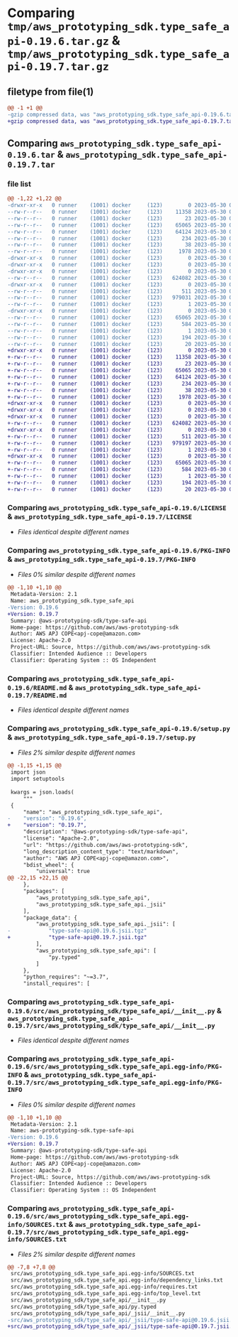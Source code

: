 # Comparing `tmp/aws_prototyping_sdk.type_safe_api-0.19.6.tar.gz` & `tmp/aws_prototyping_sdk.type_safe_api-0.19.7.tar.gz`

## filetype from file(1)

```diff
@@ -1 +1 @@
-gzip compressed data, was "aws_prototyping_sdk.type_safe_api-0.19.6.tar", last modified: Tue May 30 03:52:39 2023, max compression
+gzip compressed data, was "aws_prototyping_sdk.type_safe_api-0.19.7.tar", last modified: Tue May 30 06:40:35 2023, max compression
```

## Comparing `aws_prototyping_sdk.type_safe_api-0.19.6.tar` & `aws_prototyping_sdk.type_safe_api-0.19.7.tar`

### file list

```diff
@@ -1,22 +1,22 @@
-drwxr-xr-x   0 runner    (1001) docker     (123)        0 2023-05-30 03:52:39.519909 aws_prototyping_sdk.type_safe_api-0.19.6/
--rw-r--r--   0 runner    (1001) docker     (123)    11358 2023-05-30 03:52:20.000000 aws_prototyping_sdk.type_safe_api-0.19.6/LICENSE
--rw-r--r--   0 runner    (1001) docker     (123)       23 2023-05-30 03:52:20.000000 aws_prototyping_sdk.type_safe_api-0.19.6/MANIFEST.in
--rw-r--r--   0 runner    (1001) docker     (123)    65065 2023-05-30 03:52:39.519909 aws_prototyping_sdk.type_safe_api-0.19.6/PKG-INFO
--rw-r--r--   0 runner    (1001) docker     (123)    64124 2023-05-30 03:52:20.000000 aws_prototyping_sdk.type_safe_api-0.19.6/README.md
--rw-r--r--   0 runner    (1001) docker     (123)      234 2023-05-30 03:52:20.000000 aws_prototyping_sdk.type_safe_api-0.19.6/pyproject.toml
--rw-r--r--   0 runner    (1001) docker     (123)       38 2023-05-30 03:52:39.519909 aws_prototyping_sdk.type_safe_api-0.19.6/setup.cfg
--rw-r--r--   0 runner    (1001) docker     (123)     1978 2023-05-30 03:52:20.000000 aws_prototyping_sdk.type_safe_api-0.19.6/setup.py
-drwxr-xr-x   0 runner    (1001) docker     (123)        0 2023-05-30 03:52:39.511908 aws_prototyping_sdk.type_safe_api-0.19.6/src/
-drwxr-xr-x   0 runner    (1001) docker     (123)        0 2023-05-30 03:52:39.511908 aws_prototyping_sdk.type_safe_api-0.19.6/src/aws_prototyping_sdk/
-drwxr-xr-x   0 runner    (1001) docker     (123)        0 2023-05-30 03:52:39.519909 aws_prototyping_sdk.type_safe_api-0.19.6/src/aws_prototyping_sdk/type_safe_api/
--rw-r--r--   0 runner    (1001) docker     (123)   624082 2023-05-30 03:52:20.000000 aws_prototyping_sdk.type_safe_api-0.19.6/src/aws_prototyping_sdk/type_safe_api/__init__.py
-drwxr-xr-x   0 runner    (1001) docker     (123)        0 2023-05-30 03:52:39.519909 aws_prototyping_sdk.type_safe_api-0.19.6/src/aws_prototyping_sdk/type_safe_api/_jsii/
--rw-r--r--   0 runner    (1001) docker     (123)      511 2023-05-30 03:52:20.000000 aws_prototyping_sdk.type_safe_api-0.19.6/src/aws_prototyping_sdk/type_safe_api/_jsii/__init__.py
--rw-r--r--   0 runner    (1001) docker     (123)   979031 2023-05-30 03:52:20.000000 aws_prototyping_sdk.type_safe_api-0.19.6/src/aws_prototyping_sdk/type_safe_api/_jsii/type-safe-api@0.19.6.jsii.tgz
--rw-r--r--   0 runner    (1001) docker     (123)        1 2023-05-30 03:52:20.000000 aws_prototyping_sdk.type_safe_api-0.19.6/src/aws_prototyping_sdk/type_safe_api/py.typed
-drwxr-xr-x   0 runner    (1001) docker     (123)        0 2023-05-30 03:52:39.515909 aws_prototyping_sdk.type_safe_api-0.19.6/src/aws_prototyping_sdk.type_safe_api.egg-info/
--rw-r--r--   0 runner    (1001) docker     (123)    65065 2023-05-30 03:52:39.000000 aws_prototyping_sdk.type_safe_api-0.19.6/src/aws_prototyping_sdk.type_safe_api.egg-info/PKG-INFO
--rw-r--r--   0 runner    (1001) docker     (123)      584 2023-05-30 03:52:39.000000 aws_prototyping_sdk.type_safe_api-0.19.6/src/aws_prototyping_sdk.type_safe_api.egg-info/SOURCES.txt
--rw-r--r--   0 runner    (1001) docker     (123)        1 2023-05-30 03:52:39.000000 aws_prototyping_sdk.type_safe_api-0.19.6/src/aws_prototyping_sdk.type_safe_api.egg-info/dependency_links.txt
--rw-r--r--   0 runner    (1001) docker     (123)      194 2023-05-30 03:52:39.000000 aws_prototyping_sdk.type_safe_api-0.19.6/src/aws_prototyping_sdk.type_safe_api.egg-info/requires.txt
--rw-r--r--   0 runner    (1001) docker     (123)       20 2023-05-30 03:52:39.000000 aws_prototyping_sdk.type_safe_api-0.19.6/src/aws_prototyping_sdk.type_safe_api.egg-info/top_level.txt
+drwxr-xr-x   0 runner    (1001) docker     (123)        0 2023-05-30 06:40:35.705304 aws_prototyping_sdk.type_safe_api-0.19.7/
+-rw-r--r--   0 runner    (1001) docker     (123)    11358 2023-05-30 06:40:20.000000 aws_prototyping_sdk.type_safe_api-0.19.7/LICENSE
+-rw-r--r--   0 runner    (1001) docker     (123)       23 2023-05-30 06:40:20.000000 aws_prototyping_sdk.type_safe_api-0.19.7/MANIFEST.in
+-rw-r--r--   0 runner    (1001) docker     (123)    65065 2023-05-30 06:40:35.705304 aws_prototyping_sdk.type_safe_api-0.19.7/PKG-INFO
+-rw-r--r--   0 runner    (1001) docker     (123)    64124 2023-05-30 06:40:20.000000 aws_prototyping_sdk.type_safe_api-0.19.7/README.md
+-rw-r--r--   0 runner    (1001) docker     (123)      234 2023-05-30 06:40:20.000000 aws_prototyping_sdk.type_safe_api-0.19.7/pyproject.toml
+-rw-r--r--   0 runner    (1001) docker     (123)       38 2023-05-30 06:40:35.705304 aws_prototyping_sdk.type_safe_api-0.19.7/setup.cfg
+-rw-r--r--   0 runner    (1001) docker     (123)     1978 2023-05-30 06:40:20.000000 aws_prototyping_sdk.type_safe_api-0.19.7/setup.py
+drwxr-xr-x   0 runner    (1001) docker     (123)        0 2023-05-30 06:40:35.697305 aws_prototyping_sdk.type_safe_api-0.19.7/src/
+drwxr-xr-x   0 runner    (1001) docker     (123)        0 2023-05-30 06:40:35.697305 aws_prototyping_sdk.type_safe_api-0.19.7/src/aws_prototyping_sdk/
+drwxr-xr-x   0 runner    (1001) docker     (123)        0 2023-05-30 06:40:35.705304 aws_prototyping_sdk.type_safe_api-0.19.7/src/aws_prototyping_sdk/type_safe_api/
+-rw-r--r--   0 runner    (1001) docker     (123)   624082 2023-05-30 06:40:20.000000 aws_prototyping_sdk.type_safe_api-0.19.7/src/aws_prototyping_sdk/type_safe_api/__init__.py
+drwxr-xr-x   0 runner    (1001) docker     (123)        0 2023-05-30 06:40:35.705304 aws_prototyping_sdk.type_safe_api-0.19.7/src/aws_prototyping_sdk/type_safe_api/_jsii/
+-rw-r--r--   0 runner    (1001) docker     (123)      511 2023-05-30 06:40:20.000000 aws_prototyping_sdk.type_safe_api-0.19.7/src/aws_prototyping_sdk/type_safe_api/_jsii/__init__.py
+-rw-r--r--   0 runner    (1001) docker     (123)   979197 2023-05-30 06:40:20.000000 aws_prototyping_sdk.type_safe_api-0.19.7/src/aws_prototyping_sdk/type_safe_api/_jsii/type-safe-api@0.19.7.jsii.tgz
+-rw-r--r--   0 runner    (1001) docker     (123)        1 2023-05-30 06:40:20.000000 aws_prototyping_sdk.type_safe_api-0.19.7/src/aws_prototyping_sdk/type_safe_api/py.typed
+drwxr-xr-x   0 runner    (1001) docker     (123)        0 2023-05-30 06:40:35.697305 aws_prototyping_sdk.type_safe_api-0.19.7/src/aws_prototyping_sdk.type_safe_api.egg-info/
+-rw-r--r--   0 runner    (1001) docker     (123)    65065 2023-05-30 06:40:35.000000 aws_prototyping_sdk.type_safe_api-0.19.7/src/aws_prototyping_sdk.type_safe_api.egg-info/PKG-INFO
+-rw-r--r--   0 runner    (1001) docker     (123)      584 2023-05-30 06:40:35.000000 aws_prototyping_sdk.type_safe_api-0.19.7/src/aws_prototyping_sdk.type_safe_api.egg-info/SOURCES.txt
+-rw-r--r--   0 runner    (1001) docker     (123)        1 2023-05-30 06:40:35.000000 aws_prototyping_sdk.type_safe_api-0.19.7/src/aws_prototyping_sdk.type_safe_api.egg-info/dependency_links.txt
+-rw-r--r--   0 runner    (1001) docker     (123)      194 2023-05-30 06:40:35.000000 aws_prototyping_sdk.type_safe_api-0.19.7/src/aws_prototyping_sdk.type_safe_api.egg-info/requires.txt
+-rw-r--r--   0 runner    (1001) docker     (123)       20 2023-05-30 06:40:35.000000 aws_prototyping_sdk.type_safe_api-0.19.7/src/aws_prototyping_sdk.type_safe_api.egg-info/top_level.txt
```

### Comparing `aws_prototyping_sdk.type_safe_api-0.19.6/LICENSE` & `aws_prototyping_sdk.type_safe_api-0.19.7/LICENSE`

 * *Files identical despite different names*

### Comparing `aws_prototyping_sdk.type_safe_api-0.19.6/PKG-INFO` & `aws_prototyping_sdk.type_safe_api-0.19.7/PKG-INFO`

 * *Files 0% similar despite different names*

```diff
@@ -1,10 +1,10 @@
 Metadata-Version: 2.1
 Name: aws_prototyping_sdk.type_safe_api
-Version: 0.19.6
+Version: 0.19.7
 Summary: @aws-prototyping-sdk/type-safe-api
 Home-page: https://github.com/aws/aws-prototyping-sdk
 Author: AWS APJ COPE<apj-cope@amazon.com>
 License: Apache-2.0
 Project-URL: Source, https://github.com/aws/aws-prototyping-sdk
 Classifier: Intended Audience :: Developers
 Classifier: Operating System :: OS Independent
```

### Comparing `aws_prototyping_sdk.type_safe_api-0.19.6/README.md` & `aws_prototyping_sdk.type_safe_api-0.19.7/README.md`

 * *Files identical despite different names*

### Comparing `aws_prototyping_sdk.type_safe_api-0.19.6/setup.py` & `aws_prototyping_sdk.type_safe_api-0.19.7/setup.py`

 * *Files 2% similar despite different names*

```diff
@@ -1,15 +1,15 @@
 import json
 import setuptools
 
 kwargs = json.loads(
     """
 {
     "name": "aws_prototyping_sdk.type_safe_api",
-    "version": "0.19.6",
+    "version": "0.19.7",
     "description": "@aws-prototyping-sdk/type-safe-api",
     "license": "Apache-2.0",
     "url": "https://github.com/aws/aws-prototyping-sdk",
     "long_description_content_type": "text/markdown",
     "author": "AWS APJ COPE<apj-cope@amazon.com>",
     "bdist_wheel": {
         "universal": true
@@ -22,15 +22,15 @@
     },
     "packages": [
         "aws_prototyping_sdk.type_safe_api",
         "aws_prototyping_sdk.type_safe_api._jsii"
     ],
     "package_data": {
         "aws_prototyping_sdk.type_safe_api._jsii": [
-            "type-safe-api@0.19.6.jsii.tgz"
+            "type-safe-api@0.19.7.jsii.tgz"
         ],
         "aws_prototyping_sdk.type_safe_api": [
             "py.typed"
         ]
     },
     "python_requires": "~=3.7",
     "install_requires": [
```

### Comparing `aws_prototyping_sdk.type_safe_api-0.19.6/src/aws_prototyping_sdk/type_safe_api/__init__.py` & `aws_prototyping_sdk.type_safe_api-0.19.7/src/aws_prototyping_sdk/type_safe_api/__init__.py`

 * *Files identical despite different names*

### Comparing `aws_prototyping_sdk.type_safe_api-0.19.6/src/aws_prototyping_sdk.type_safe_api.egg-info/PKG-INFO` & `aws_prototyping_sdk.type_safe_api-0.19.7/src/aws_prototyping_sdk.type_safe_api.egg-info/PKG-INFO`

 * *Files 0% similar despite different names*

```diff
@@ -1,10 +1,10 @@
 Metadata-Version: 2.1
 Name: aws-prototyping-sdk.type-safe-api
-Version: 0.19.6
+Version: 0.19.7
 Summary: @aws-prototyping-sdk/type-safe-api
 Home-page: https://github.com/aws/aws-prototyping-sdk
 Author: AWS APJ COPE<apj-cope@amazon.com>
 License: Apache-2.0
 Project-URL: Source, https://github.com/aws/aws-prototyping-sdk
 Classifier: Intended Audience :: Developers
 Classifier: Operating System :: OS Independent
```

### Comparing `aws_prototyping_sdk.type_safe_api-0.19.6/src/aws_prototyping_sdk.type_safe_api.egg-info/SOURCES.txt` & `aws_prototyping_sdk.type_safe_api-0.19.7/src/aws_prototyping_sdk.type_safe_api.egg-info/SOURCES.txt`

 * *Files 2% similar despite different names*

```diff
@@ -7,8 +7,8 @@
 src/aws_prototyping_sdk.type_safe_api.egg-info/SOURCES.txt
 src/aws_prototyping_sdk.type_safe_api.egg-info/dependency_links.txt
 src/aws_prototyping_sdk.type_safe_api.egg-info/requires.txt
 src/aws_prototyping_sdk.type_safe_api.egg-info/top_level.txt
 src/aws_prototyping_sdk/type_safe_api/__init__.py
 src/aws_prototyping_sdk/type_safe_api/py.typed
 src/aws_prototyping_sdk/type_safe_api/_jsii/__init__.py
-src/aws_prototyping_sdk/type_safe_api/_jsii/type-safe-api@0.19.6.jsii.tgz
+src/aws_prototyping_sdk/type_safe_api/_jsii/type-safe-api@0.19.7.jsii.tgz
```

